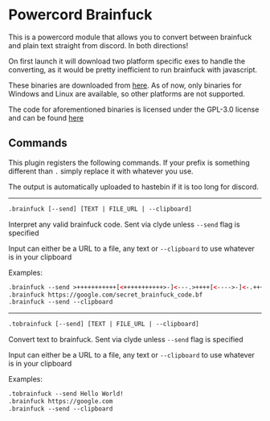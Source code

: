 # Powercord Brainfuck

This is a powercord module that allows you to convert between brainfuck and plain text straight from discord. In both directions!

On first launch it will download two platform specific exes to handle the converting, as it would be pretty inefficient to run brainfuck with javascript.

These binaries are downloaded from [here](https://github.com/Vendicated/Brainfuck-Interpreter/releases/latest). As of now, only binaries for Windows and Linux are available, so other platforms are not supported.

The code for aforementioned binaries is licensed under the GPL-3.0 license and can be found [here](https://github.com/Vendicated/Brainfuck-Interpreter)

## Commands

This plugin registers the following commands. If your prefix is something different than `.` simply replace it with whatever you use.

The output is automatically uploaded to hastebin if it is too long for discord.

___

```xml
.brainfuck [--send] [TEXT | FILE_URL | --clipboard]
```

Interpret any valid brainfuck code. Sent via clyde unless `--send` flag is specified

Input can either be a URL to a file, any text or `--clipboard` to use whatever is in your clipboard

Examples:

```xml
.brainfuck --send >+++++++++++[<+++++++++++>-]<---.>++++[<---->-]<-.+++++++++.>+++[<--->-]<-.+++++.------.--.>++++[<++++>-]<+++.>++++[<---->-]<+.-.
.brainfuck https://google.com/secret_brainfuck_code.bf
.brainfuck --send --clipboard
```

___

```xml
.tobrainfuck [--send] [TEXT | FILE_URL | --clipboard]
```

Convert text to brainfuck. Sent via clyde unless `--send` flag is specified

Input can either be a URL to a file, any text or `--clipboard` to use whatever is in your clipboard

Examples:

```xml
.tobrainfuck --send Hello World!
.brainfuck https://google.com
.brainfuck --send --clipboard
```
